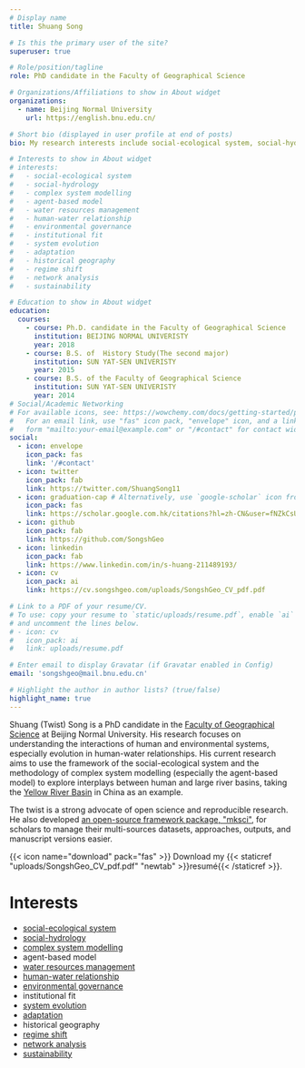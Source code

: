```yaml
---
# Display name
title: Shuang Song

# Is this the primary user of the site?
superuser: true

# Role/position/tagline
role: PhD candidate in the Faculty of Geographical Science

# Organizations/Affiliations to show in About widget
organizations:
  - name: Beijing Normal University
    url: https://english.bnu.edu.cn/

# Short bio (displayed in user profile at end of posts)
bio: My research interests include social-ecological system, social-hydrology, complex system modelling, agent-based model, water resources management, human-water relationship, environmental governance, institutional fit, system evolution, adaptation, historical geography, regime shift, network analysis and sustainability.

# Interests to show in About widget
# interests:
#   - social-ecological system 
#   - social-hydrology
#   - complex system modelling
#   - agent-based model
#   - water resources management
#   - human-water relationship
#   - environmental governance
#   - institutional fit
#   - system evolution
#   - adaptation
#   - historical geography
#   - regime shift
#   - network analysis
#   - sustainability

# Education to show in About widget
education:
  courses:
    - course: Ph.D. candidate in the Faculty of Geographical Science
      institution: BEIJING NORMAL UNIVERISTY
      year: 2018
    - course: B.S. of  History Study(The second major)
      institution: SUN YAT-SEN UNIVERISTY
      year: 2015
    - course: B.S. of the Faculty of Geographical Science
      institution: SUN YAT-SEN UNIVERISTY
      year: 2014
# Social/Academic Networking
# For available icons, see: https://wowchemy.com/docs/getting-started/page-builder/#icons
#   For an email link, use "fas" icon pack, "envelope" icon, and a link in the
#   form "mailto:your-email@example.com" or "/#contact" for contact widget.
social:
  - icon: envelope
    icon_pack: fas
    link: '/#contact'
  - icon: twitter
    icon_pack: fab
    link: https://twitter.com/ShuangSong11
  - icon: graduation-cap # Alternatively, use `google-scholar` icon from `ai` icon pack
    icon_pack: fas
    link: https://scholar.google.com.hk/citations?hl=zh-CN&user=fNZkCsUAAAAJ
  - icon: github
    icon_pack: fab
    link: https://github.com/SongshGeo
  - icon: linkedin
    icon_pack: fab
    link: https://www.linkedin.com/in/s-huang-211489193/
  - icon: cv
    icon_pack: ai
    link: https://cv.songshgeo.com/uploads/SongshGeo_CV_pdf.pdf

# Link to a PDF of your resume/CV.
# To use: copy your resume to `static/uploads/resume.pdf`, enable `ai` icons in `params.toml`,
# and uncomment the lines below.
# - icon: cv
#   icon_pack: ai
#   link: uploads/resume.pdf

# Enter email to display Gravatar (if Gravatar enabled in Config)
email: 'songshgeo@mail.bnu.edu.cn'

# Highlight the author in author lists? (true/false)
highlight_name: true
---
```


Shuang (Twist) Song is a PhD candidate in the [Faculty of Geographical Science](http://english.geo.bnu.edu.cn/) at Beijing Normal University. His research focuses on understanding the interactions of human and environmental systems, especially evolution in human-water relationships. 
His current research aims to use the framework of the social-ecological system and the methodology of complex system modelling (especially the agent-based model) to explore interplays between human and large river basins, taking the [Yellow River Basin](/project/project5/) in China as an example. 

The twist is a strong advocate of open science and reproducible research. He also developed [an open-source framework package, "mksci"](/project/project4/), for scholars to manage their multi-sources datasets, approaches, outputs, and manuscript versions easier. 


{{< icon name="download" pack="fas" >}} Download my {{< staticref "uploads/SongshGeo_CV_pdf.pdf" "newtab" >}}resumé{{< /staticref >}}.

# Interests
- [social-ecological system](/tag/social-ecological-system/)
- [social-hydrology](/tag/social-hydrology/)
- [complex system modelling](/tag/complex-system-modelling/)
- agent-based model
- [water resources management](/tag/water-resources-management/)
- [human-water relationship](/tag/human-water-relationship/)
- [environmental governance](/tag/environmental-governance/)
- institutional fit
- [system evolution](/tag/system-evolution/)
- [adaptation](/tag/adapataion/)
- historical geography
- [regime shift](/tag/regime-shift/)
- [network analysis](/tag/network-analysis/)
- [sustainability](/tag/sustainability/)


